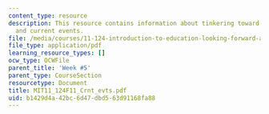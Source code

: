 ```yaml
---
content_type: resource
description: This resource contains information about tinkering toward Utopia presentation
  and current events.
file: /media/courses/11-124-introduction-to-education-looking-forward-and-looking-back-on-education-fall-2011/b1429d4a42bc6d47dbd563d91168fa88_MIT11_124F11_Crnt_evts.pdf
file_type: application/pdf
learning_resource_types: []
ocw_type: OCWFile
parent_title: 'Week #5'
parent_type: CourseSection
resourcetype: Document
title: MIT11_124F11_Crnt_evts.pdf
uid: b1429d4a-42bc-6d47-dbd5-63d91168fa88
---
```

